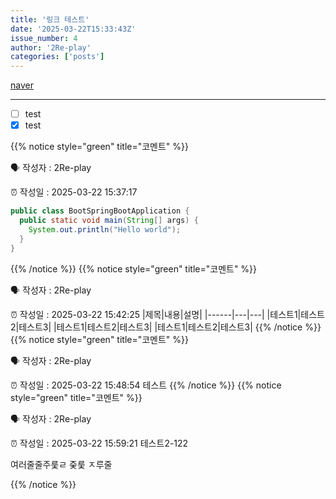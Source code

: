 ```yaml
---
title: '링크 테스트'
date: '2025-03-22T15:33:43Z'
issue_number: 4
author: '2Re-play'
categories: ['posts']
---
```


[naver](https://www.naver.com)

---

- [ ] test
- [x] test

{{% notice style="green" title="코멘트" %}}

🗣 작성자 : 2Re-play

⏰ 작성일 : 2025-03-22 15:37:17
```java
public class BootSpringBootApplication {
  public static void main(String[] args) {
    System.out.println("Hello world");
  }
}
```
{{% /notice %}}
{{% notice style="green" title="코멘트" %}}

🗣 작성자 : 2Re-play

⏰ 작성일 : 2025-03-22 15:42:25
|제목|내용|설명|
|------|---|---|
|테스트1|테스트2|테스트3|
|테스트1|테스트2|테스트3|
|테스트1|테스트2|테스트3|
{{% /notice %}}
{{% notice style="green" title="코멘트" %}}

🗣 작성자 : 2Re-play

⏰ 작성일 : 2025-03-22 15:48:54
테스트
{{% /notice %}}
{{% notice style="green" title="코멘트" %}}

🗣 작성자 : 2Re-play

⏰ 작성일 : 2025-03-22 15:59:21
테스트2-122


여러줄줄주룾ㄹ
줒룾
ㅈ루줄

{{% /notice %}}
